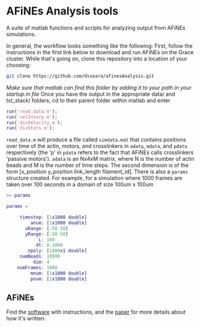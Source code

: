 # AFiNEs Analysis tools

A suite of matlab functions and scripts for analyzing output from AFiNEs simulations.

In general, the workflow looks something like the following:
First, follow the instructions in the first link below to download and run AFiNEs on the Grace cluster. While that's going on, clone this repository into a location of your choosing:
```bash
git clone https://github.com/dsseara/afinesAnalysis.git
```
*Make sure that matlab can find this folder by adding it to your path in your startup.m file*
Once you have the output in the appropriate data/ and txt_stack/ folders, cd to their parent folder within matlab and enter 
```MATLAB
run('read_data.m');
run('velInterp.m');
run('divVelocity.m');
run('divStats.m');
```
`read_data.m` will produce a file called `simdata.mat` that contains positions over time of the actin, motors, and crosslinkers in `adata`, `mdata`, and `pdata` respectively (the 'p' in `pdata` refers to the fact that AFiNEs calls crosslinkers 'passive motors'). `adata` is an Nx4xM matrix, where N is the number of actin beads and M is the number of time steps. The second dimension is of the form  [x_position y_position link_length filament_id]. There is also a `params` structure created. For example, for a simulation where 1000 frames are taken over 100 seconds in a domain of size 100um x 100um
```MATLAB
>> params

params = 

     timestep: [1x1000 double]
         anum: [1x1000 double]
       xRange: [-50 50]
       yRange: [-50 50]
            L: 100
           dt: 0.1000
        npoly: [1000x1 double]
     numBeads: 10999
          dim: 4
    numFrames: 1000
         mnum: [1x1000 double]
         pnum: [1x1000 double]
```


## AFiNEs

Find the [software][1] with instructions, and the [paper][2] for more details about how it's written.


[1]: https://github.com/shilobanerjee/AFiNeS
[2]: https://arxiv.org/abs/1609.05202

